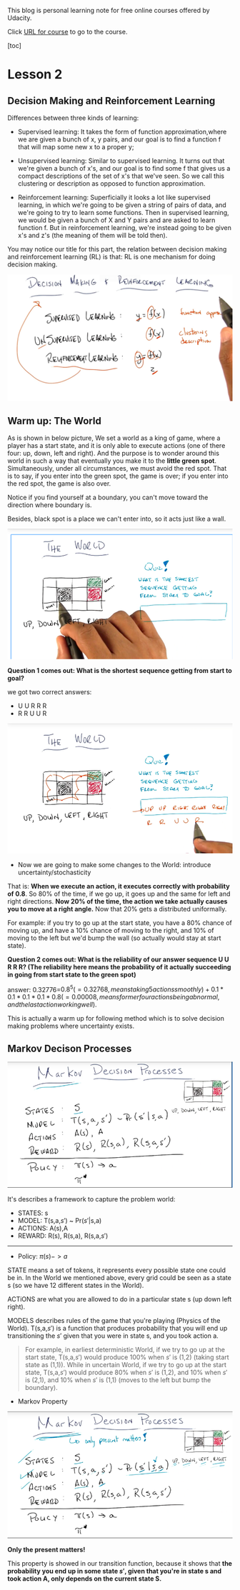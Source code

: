 This blog is personal learning note for free online courses offered by Udacity.

Click [URL for course](https://cn.udacity.com/course/reinforcement-learning--ud600) to go to the course.

[toc]

# Lesson 2

## Decision Making and Reinforcement Learning

Differences between three kinds of learning:

- Supervised learning: It takes the form of function approximation,where we are given a bunch of x, y pairs, and our goal is to  find a function f that will map some new x to a proper y; 

- Unsupervised learning: Similar to supervised learning. It turns out that we're given a bunch of x's, and our goal is to find some f that gives us a compact descriptions of the set of x's that we've seen. So we call this clustering or description as opposed to function approximation.

- Reinforcement learning: Superficially it looks a lot like supervised learning, in which we're going to be given a string of pairs of data, and we're going to try to learn some functions. Then in supervised learning, we would be given a bunch of X and Y pairs and are asked to learn function f. But in reinforcement learning, we're instead going to be given x's and z's (the meaning of them will be told then).

You may notice our title for this part, the relation between decision making and reinforcement learning (RL) is that: RL is one mechanism for doing decision making.

![](1.png)

## Warm up: The World

As is shown in below picture, We set a world as a king of game, where a player has a start state, and it is only able to execute actions (one of there four: up, down, left and right). And the purpose is to wonder around this world in such a way that eventually you make it to the **little green spot**. Simultaneously, under all circumstances, we must avoid the red spot. That is to say, if you enter into the green spot, the game is over; if you enter into the red spot, the game is also over.

Notice if you find yourself at a boundary, you can't move toward the direction where boundary is.

Besides, black spot is a place we can't enter into, so it acts just like a wall.

![](2.png)

**Question 1 comes out: What is the shortest sequence getting from start to goal?**

we got two correct answers:

- U U R R R
- R R U U R

![](3.png)


- Now we are going to make some changes to the World: introduce uncertainty/stochasticity

That is: **When we execute an action, it executes correctly with probability of 0.8**. So 80% of the time, if we go up, it goes up and the same for left and right directions. **Now 20% of the time, the action we take actually causes you to move at a right angle.**  Now that 20% gets a distributed uniformally.

For example: if you try to go up at the start state, you have a 80% chance of moving up, and have a 10% chance of moving to the right, and 10% of moving to the left but we'd bump the wall (so actually would stay at start state).


**Question 2 comes out: What is the reliability of our answer sequence U U R R R? (The reliability here means the probability of it actually succeeding in going from start state to the green spot)**

answer: 0.32776=$0.8^5 (=0.32768, means taking 5 actions smoothly)+ 0.1*0.1*0.1*0.1*0.8 (=0.00008, means former four actions being abnormal, and the last action working well)$.


This is actually a warm up for following method which is to solve decision making problems where uncertainty exists.

## Markov Decison Processes

![](4.png)

It's describes a framework to capture the problem world:

- STATES: s
- MODEL: T(s,a,$s'$) ~ Pr($s'$|s,a)
- ACTIONS: A(s),A
- REWARD: R(s), R(s,a), R(s,a,$s'$)
***
- Policy: $\pi(s)->a$

STATE means a set of tokens, it represents every possible state one could be in. In the World we mentioned above, every grid could be seen as a state s (so we have 12 different states in the World).

ACTiONS are what you are allowed to do in a particular state s (up down left right). 

MODELS describes rules of the game that you're playing (Physics of the World). T(s,a,$s'$) is a function that produces probability that you will end up transitioning the $s'$ given that you were in state s, and you took action a.

> For example, in earliest deterministic World, if we try to go up at the start state, T(s,a,$s'$) would produce 100% when $s'$ is (1,2) (taking start state as (1,1)). While in uncertain World, if we try to go up at the start state, T(s,a,$s'$) would produce 80% when $s'$ is (1,2), and 10% when $s'$ is (2,1), and 10% when $s'$ is (1,1) (moves to the left but bump the boundary).

- Markov Property

![](5.png)

**Only the present matters!**

This property is showed in our transition function, because it shows that **the probability you end up in some state $s'$, given that you're in state s and took action A, only depends on the current state S.**


